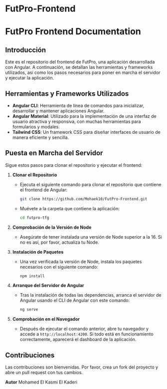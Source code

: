 ﻿# FutPro-Frontend
# FutPro Frontend Documentation

## Introducción

Este es el repositorio del frontend de FutPro, una aplicación desarrollada con Angular. A continuación, se detallan las herramientas y frameworks utilizados, así como los pasos necesarios para poner en marcha el servidor y ejecutar la aplicación.

## Herramientas y Frameworks Utilizados

- **Angular CLI**: Herramienta de línea de comandos para inicializar, desarrollar y mantener aplicaciones Angular.
- **Angular Material**: Utilizado para la implementación de una interfaz de usuario atractiva y responsiva, con muchas herramientas para formularios y modales.
- **Tailwind CSS**: Un framework CSS para diseñar interfaces de usuario de manera eficiente y sencilla.

## Puesta en Marcha del Servidor

Sigue estos pasos para clonar el repositorio y ejecutar el frontend:

1. **Clonar el Repositorio**
   - Ejecuta el siguiente comando para clonar el repositorio que contiene el frontend de Angular:
     ```sh
     git clone https://github.com/Mohaek10/FutPro-Frontend.git
     ```
   - Muévete a la carpeta que contiene la aplicación:
     ```sh
     cd futpro-tfg
     ```

2. **Comprobación de la Versión de Node**
   - Asegúrate de tener instalada una versión de Node superior a la 16. Si no es así, por favor, actualiza tu Node.

3. **Instalación de Paquetes**
   - Una vez verificada la versión de Node, instala los paquetes necesarios con el siguiente comando:
     ```sh
     npm install
     ```

4. **Arranque del Servidor de Angular**
   - Tras la instalación de todas las dependencias, arranca el servidor de Angular usando el CLI de Angular con este comando:
     ```sh
     ng serve
     ```

5. **Comprobación en el Navegador**
   - Después de ejecutar el comando anterior, abre tu navegador y accede a `http://localhost:4200`. Si todo está en funcionamiento correctamente, aparecerá el dashboard de la aplicación.

## Contribuciones

Las contribuciones son bienvenidas. Por favor, crea un fork del proyecto y abre un pull request con tus cambios.

**Autor** Mohamed El Kasmi El Kaderi

